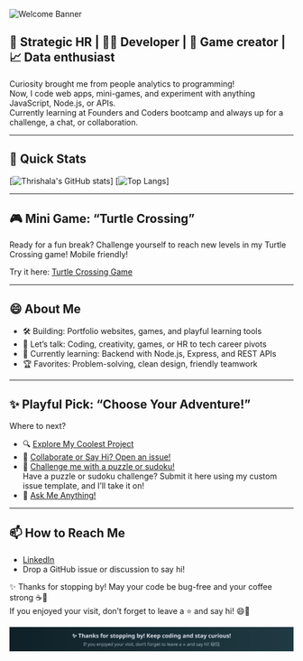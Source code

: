 ![Welcome Banner](https://readme-typing-svg.demolab.com/?lines=Hey+there!+I'm+Thrishala;HR+turned+Code+Adventurer;Let's+build+and+play+together!&font=Fira%20Code&center=true&width=600&height=50)

## 💼 Strategic HR | 👩‍💻 Developer | 🎲 Game creator | 📈 Data enthusiast

Curiosity brought me from people analytics to programming!  
Now, I code web apps, mini-games, and experiment with anything JavaScript, Node.js, or APIs.  
Currently learning at Founders and Coders bootcamp and always up for a challenge, a chat, or collaboration.

---

## 🚀 Quick Stats

[![Thrishala's GitHub stats](https://github-readme-stats.vercel.app/api?username=TB0515&show_icons=true&theme=radical)] 
[![Top Langs](https://github-readme-stats.vercel.app/api/top-langs/?username=TB0515&layout=compact&theme=radical)]

---

## 🎮 Mini Game: “Turtle Crossing”

Ready for a fun break? Challenge yourself to reach new levels in my Turtle Crossing game! Mobile friendly!

Try it here: [Turtle Crossing Game](https://tb0515.github.io/Turtle-Crossing-Game/)

---

## 😄 About Me

- 🛠️ Building: Portfolio websites, games, and playful learning tools  
- 💬 Let’s talk: Coding, creativity, games, or HR to tech career pivots  
- 🌱 Currently learning: Backend with Node.js, Express, and REST APIs  
- 🏆 Favorites: Problem-solving, clean design, friendly teamwork

---

## ✨ Playful Pick: “Choose Your Adventure!”

Where to next?
- 🔍 [Explore My Coolest Project](https://github.com/TB0515/Color-Palette-Extractor)
- 🤝 [Collaborate or Say Hi? Open an issue!](https://github.com/TB0515/TB0515/issues)
- 🧩 [Challenge me with a puzzle or sudoku!](./issues/new?assignees=TB0515&labels=puzzle,sudoku,challenge&template=puzzle-challenge.md)  
Have a puzzle or sudoku challenge? Submit it here using my custom issue template, and I’ll take it on!
- 🎤 [Ask Me Anything!](https://github.com/TB0515/TB0515/discussions)

---

## 📫 How to Reach Me

- [LinkedIn](https://www.linkedin.com/in/thrishala-baskaran/)
- Drop a GitHub issue or discussion to say hi!

✨ Thanks for stopping by! May your code be bug-free and your coffee strong ☕🚀  
If you enjoyed your visit, don’t forget to leave a ⭐ and say hi! 😄👋

![Fun Footer](./footer.svg)
